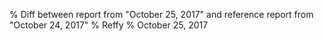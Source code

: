 % Diff between report from "October 25, 2017" and reference report from "October 24, 2017"
% Reffy
% October 25, 2017

